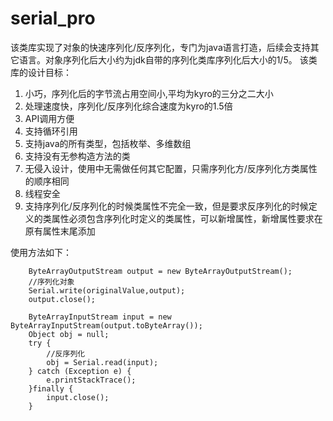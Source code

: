 # serial_pro
该类库实现了对象的快速序列化/反序列化，专门为java语言打造，后续会支持其它语言。对象序列化后大小约为jdk自带的序列化类库序列化后大小的1/5。
该类库的设计目标：
  1. 小巧，序列化后的字节流占用空间小,平均为kyro的三分之二大小
  2. 处理速度快，序列化/反序列化综合速度为kyro的1.5倍
  3. API调用方便
  4. 支持循环引用
  5. 支持java的所有类型，包括枚举、多维数组
  6. 支持没有无参构造方法的类
  7. 无侵入设计，使用中无需做任何其它配置，只需序列化方/反序列化方类属性的顺序相同
  8. 线程安全
  9. 支持序列化/反序列化的时候类属性不完全一致，但是要求反序列化的时候定义的类属性必须包含序列化时定义的类属性，可以新增属性，新增属性要求在原有属性末尾添加

使用方法如下：
        
        ByteArrayOutputStream output = new ByteArrayOutputStream();
        //序列化对象
        Serial.write(originalValue,output);
        output.close();

        ByteArrayInputStream input = new ByteArrayInputStream(output.toByteArray());
        Object obj = null;
        try {
            //反序列化
            obj = Serial.read(input);
        } catch (Exception e) {
            e.printStackTrace();
        }finally {
            input.close();
        }
